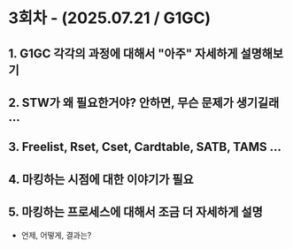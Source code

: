 # 3회차 - (2025.07.21 / G1GC)

## 1. G1GC 각각의 과정에 대해서 "아주" 자세하게 설명해보기

## 2. STW가 왜 필요한거야? 안하면, 무슨 문제가 생기길래 ...

## 3. Freelist, Rset, Cset, Cardtable, SATB, TAMS ...

## 4. 마킹하는 시점에 대한 이야기가 필요&#x20;

## 5. 마킹하는 프로세스에 대해서 조금 더 자세하게 설명

* 언제, 어떻게, 결과는?&#x20;
